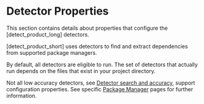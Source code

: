 # Detector Properties

This section contains details about properties that configure the [detect_product_long] detectors.

[detect_product_short] uses detectors to find and extract dependencies from supported package managers.

By default, all detectors are eligible to run. The set of detectors that actually run depends on the files that exist in your project directory. 

<note type="note">Not all low accuracy detectors, see [Detector search and accuracy](../../runningdetect/detectorcascade.md), support configuration properties. See specific [Package Manager](../../packagemgrs/overview.md) pages for further information.</note>
